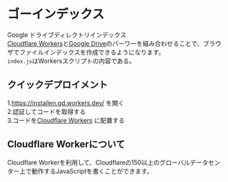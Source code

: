 ゴーインデックス 
====  
Google ドライブディレクトリインデックス  
[Cloudflare Workers](https://workers.cloudflare.com/)と[Google Drive](https://www.google.com/drive/)のパーワーを組み合わせることで、ブラウザでファイルインデックスを作成できるようになります。   
`index.js`はWorkersスクリプトの内容である。

## クイックデプロイメント 
1.https://installen.gd.workers.dev/ を開く  
2.認証してコードを取得する  
3.コードを[Cloudflare Workers](https://www.cloudflare.com/) に配置する  


## Cloudflare Workerについて 
Cloudflare Workerを利用して、Cloudflareの150以上のグローバルデータセンター上で動作するJavaScriptを書くことができます。 
